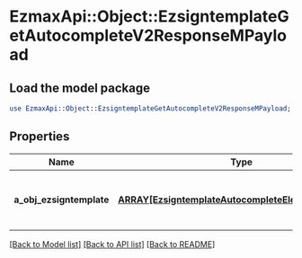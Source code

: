 # EzmaxApi::Object::EzsigntemplateGetAutocompleteV2ResponseMPayload

## Load the model package
```perl
use EzmaxApi::Object::EzsigntemplateGetAutocompleteV2ResponseMPayload;
```

## Properties
Name | Type | Description | Notes
------------ | ------------- | ------------- | -------------
**a_obj_ezsigntemplate** | [**ARRAY[EzsigntemplateAutocompleteElementResponse]**](EzsigntemplateAutocompleteElementResponse.md) | An array of Ezsigntemplate autocomplete element response. | 

[[Back to Model list]](../README.md#documentation-for-models) [[Back to API list]](../README.md#documentation-for-api-endpoints) [[Back to README]](../README.md)


